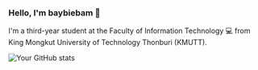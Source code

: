 ### Hello, I'm baybiebam 👋

I'm a third-year student at the Faculty of Information Technology :computer: from King Mongkut University of Technology Thonburi (KMUTT). 

![Your GitHub stats](https://github-readme-stats.vercel.app/api?username=baybiebxm&include_all_commits=true&show_icons=true&theme=radical.)
